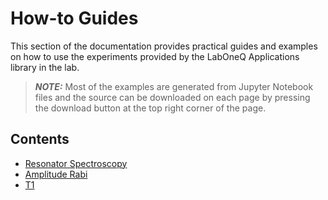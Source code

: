 # How-to Guides

This section of the documentation provides practical guides and examples on how to use the 
experiments provided by the LabOneQ Applications library in the lab.

> **_NOTE:_** Most of the examples are generated from Jupyter Notebook files and the source
can be downloaded on each page by pressing the download button at the top right corner
of the page.

## Contents

<!--nav-->
* [Resonator Spectroscopy](sources/resonator_spectroscopy.ipynb)
* [Amplitude Rabi](sources/amplitude_rabi.ipynb)
* [T1](sources/T1.ipynb)